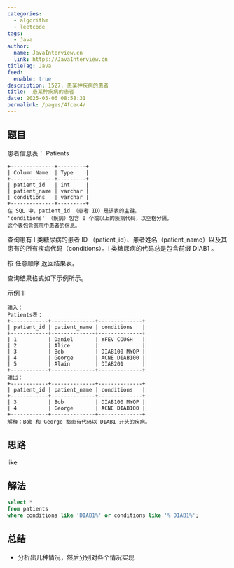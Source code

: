 ```yaml
---
categories: 
  - algorithm
  - leetcode
tags: 
  - Java
author: 
  name: JavaInterview.cn
  link: https://JavaInterview.cn
titleTag: Java
feed: 
  enable: true
description: 1527. 患某种疾病的患者
title:  患某种疾病的患者
date: 2025-05-06 08:58:31
permalink: /pages/4fcec4/
---
```


## 题目

患者信息表： Patients

    +--------------+---------+
    | Column Name  | Type    |
    +--------------+---------+
    | patient_id   | int     |
    | patient_name | varchar |
    | conditions   | varchar |
    +--------------+---------+
    在 SQL 中，patient_id （患者 ID）是该表的主键。
    'conditions' （疾病）包含 0 个或以上的疾病代码，以空格分隔。
    这个表包含医院中患者的信息。


查询患有 I 类糖尿病的患者 ID （patient_id）、患者姓名（patient_name）以及其患有的所有疾病代码（conditions）。I 类糖尿病的代码总是包含前缀 DIAB1 。

按 任意顺序 返回结果表。

查询结果格式如下示例所示。



示例 1:

    输入：
    Patients表：
    +------------+--------------+--------------+
    | patient_id | patient_name | conditions   |
    +------------+--------------+--------------+
    | 1          | Daniel       | YFEV COUGH   |
    | 2          | Alice        |              |
    | 3          | Bob          | DIAB100 MYOP |
    | 4          | George       | ACNE DIAB100 |
    | 5          | Alain        | DIAB201      |
    +------------+--------------+--------------+
    输出：
    +------------+--------------+--------------+
    | patient_id | patient_name | conditions   |
    +------------+--------------+--------------+
    | 3          | Bob          | DIAB100 MYOP |
    | 4          | George       | ACNE DIAB100 |
    +------------+--------------+--------------+
    解释：Bob 和 George 都患有代码以 DIAB1 开头的疾病。


## 思路

like

## 解法
```sql
select *
from patients
where conditions like 'DIAB1%' or conditions like '% DIAB1%';

```

## 总结

- 分析出几种情况，然后分别对各个情况实现 
